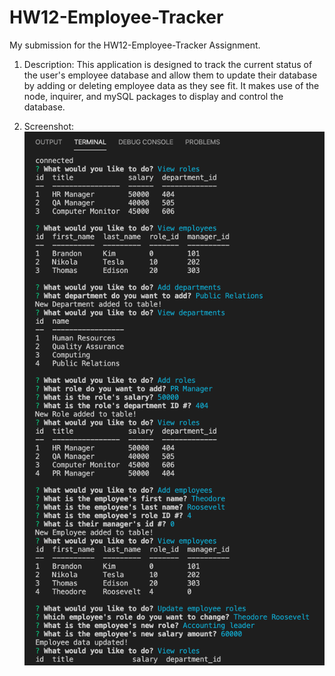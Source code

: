 # HW12-Employee-Tracker
My submission for the HW12-Employee-Tracker Assignment.

1) Description: This application is designed to track the current status of the user's employee database and allow them to update their database by adding or deleting employee data as they see fit.  It makes use of the node, inquirer, and mySQL packages to display and control the database.

2) Screenshot: ![Employee Tracker screenshot](EmployeeTracker.png)
